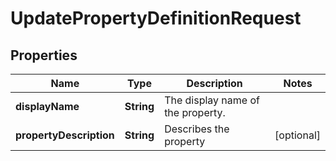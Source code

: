 

# UpdatePropertyDefinitionRequest


## Properties

| Name | Type | Description | Notes |
|------------ | ------------- | ------------- | -------------|
|**displayName** | **String** | The display name of the property. |  |
|**propertyDescription** | **String** | Describes the property |  [optional] |



